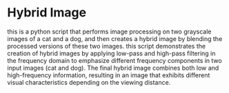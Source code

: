 # Hybrid Image
this is a python script that performs image processing on two grayscale images of a cat and a dog, and then creates a hybrid image by blending the processed versions of these two images.
this script demonstrates the creation of hybrid images by applying low-pass and high-pass filtering in the frequency domain to emphasize different frequency components in two input images (cat and dog). The final hybrid image combines both low and high-frequency information, resulting in an image that exhibits different visual characteristics depending on the viewing distance.
